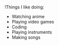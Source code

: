 !Things I like doing:
- Watching anime
- Playing video games
- Coding
- Playing instruments
- Making songs
